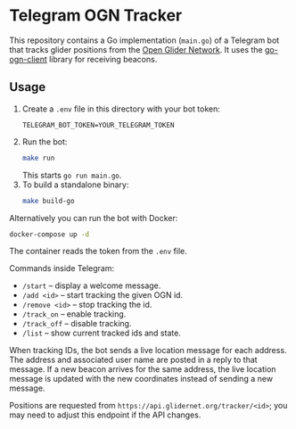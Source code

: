 # Telegram OGN Tracker
This repository contains a Go implementation (`main.go`) of a Telegram bot that tracks glider positions from the [Open Glider Network](https://www.glidernet.org/). It uses the [go-ogn-client](https://gitlab.eqipe.ch/sgw/go-ogn-client) library for receiving beacons.

## Usage

1. Create a `.env` file in this directory with your bot token:
   ```
   TELEGRAM_BOT_TOKEN=YOUR_TELEGRAM_TOKEN
   ```
2. Run the bot:
   ```sh
   make run
   ```
   This starts `go run main.go`.
3. To build a standalone binary:
    ```sh
    make build-go
    ```

Alternatively you can run the bot with Docker:

```sh
docker-compose up -d
```

The container reads the token from the `.env` file.

Commands inside Telegram:
- `/start` – display a welcome message.
- `/add <id>` – start tracking the given OGN id.
- `/remove <id>` – stop tracking the id.
- `/track_on` – enable tracking.
- `/track_off` – disable tracking.
- `/list` – show current tracked ids and state.

When tracking IDs, the bot sends a live location message for each address. The
address and associated user name are posted in a reply to that message. If a new
beacon arrives for the same address, the live location message is updated with
the new coordinates instead of sending a new message.

Positions are requested from `https://api.glidernet.org/tracker/<id>`; you may
need to adjust this endpoint if the API changes.
